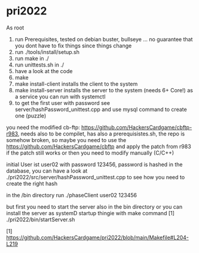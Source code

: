 # pri2022



As root
1. run Prerequisites, tested on debian buster, bullseye ... no guarantee that you dont have to fix things since things change
2. run ./tools/install/setup.sh
3. run make in ./
4. run unittests.sh in ./
5. have a look at the code
6. make 
7. make install-client installs the client to the system
8. make install-server installs the server to the system (needs 6+ Core!) as a service you can run with systemctl
9. to get the first user with password see server/hashPassword_unittest.cpp and use mysql command to create one (puzzle)

you need the modified cb-ftp: https://github.com/HackersCardgame/cbftp-r983, needs also to be compilet, has also a prerequisistes.sh, the repo is somehow broken, so maybe you need to use the https://github.com/HackersCardgame/cbftp and apply the patch from r983 if the patch still works or then you need to modify manually (C/C++)

initial User ist user02 with password 123456, password is hashed in the database, you can have a look at ./pri2022/src/server/hashPassword_unittest.cpp to see how you need to create the right hash

in the /bin directory run
./phaseClient user02 123456

but first you need to start the server also in the bin directory or you can install the server as systemD startup thingie with make command [1]
./pri2022/bin/startServer.sh 


[1] https://github.com/HackersCardgame/pri2022/blob/main/Makefile#L204-L219
